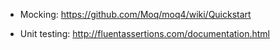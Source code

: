 - Mocking: https://github.com/Moq/moq4/wiki/Quickstart

- Unit testing: http://fluentassertions.com/documentation.html
